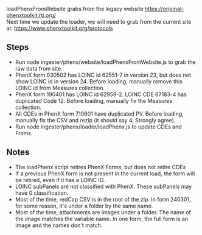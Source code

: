 loadPhenxFromWebsite grabs from the legacy website https://original-phenxtoolkit.rti.org/  
Next time we update the loader, we will need to grab from the current site at: https://www.phenxtoolkit.org/protocols

## Steps
* Run node ingester/phenx/website/loadPhenxFromWebsite.js to grab the raw data from site.
* PhenX form 030502 has LOINC id 62551-7 in version 23, but does not show LOINC id in version 24. Before loading, manually remove this LOINC id from Measures collection.  
* PhenX form 190401 has LOINC id 62959-2. LOINC CDE 67183-4 has duplicated Code 12. Before loading, manually fix the Measures collection.
* All CDEs in PhenX form 710601 have duplicated PV. Before loading, manually fix the CSV and rezip (it should say 4, Strongly agree).   
* Run node ingester/phenx/loader/loadPhenx.js to update CDEs and Froms.

## Notes
* The loadPhenx script retires PhenX Forms, but does not retire CDEs
* If a previous PhenX form is not present in the current load, the form will be retired, even if it has a LOINC ID.
* LOINC subPanels are not classified with PhenX. These subPanels may have 0 classification. 
* Most of the time, redCap CSV is in the root of the zip. In form 240301, for some reason, it's under a folder by the same name. 
* Most of the time, attachments are images under a folder. The name of the image matches the variable name. In one form, the full form is an image and the names don't match. 



